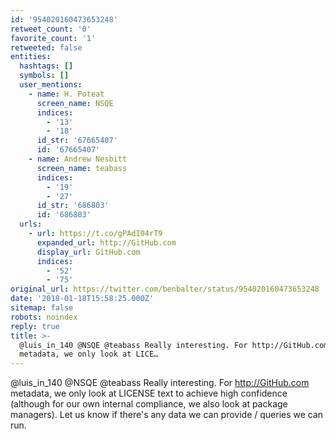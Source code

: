 ```yaml
---
id: '954020160473653248'
retweet_count: '0'
favorite_count: '1'
retweeted: false
entities:
  hashtags: []
  symbols: []
  user_mentions:
    - name: H. Poteat
      screen_name: NSQE
      indices:
        - '13'
        - '18'
      id_str: '67665407'
      id: '67665407'
    - name: Andrew Nesbitt
      screen_name: teabass
      indices:
        - '19'
        - '27'
      id_str: '686803'
      id: '686803'
  urls:
    - url: https://t.co/gPAdI04rT9
      expanded_url: http://GitHub.com
      display_url: GitHub.com
      indices:
        - '52'
        - '75'
original_url: https://twitter.com/benbalter/status/954020160473653248
date: '2018-01-18T15:58:25.000Z'
sitemap: false
robots: noindex
reply: true
title: >-
  @luis_in_140 @NSQE @teabass Really interesting. For http://GitHub.com
  metadata, we only look at LICE…
---
```


@luis_in_140 @NSQE @teabass Really interesting. For http://GitHub.com metadata, we only look at LICENSE text to achieve high confidence (although for our own internal compliance, we also look at package managers). Let us know if there's any data we can provide / queries we can run.